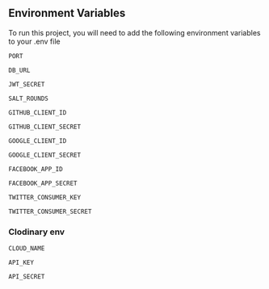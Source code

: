 ## Environment Variables

To run this project, you will need to add the following environment variables to your .env file

`PORT` 

`DB_URL` 

`JWT_SECRET` 

`SALT_ROUNDS` 

`GITHUB_CLIENT_ID` 

`GITHUB_CLIENT_SECRET` 

`GOOGLE_CLIENT_ID` 

`GOOGLE_CLIENT_SECRET` 

`FACEBOOK_APP_ID` 

`FACEBOOK_APP_SECRET` 

`TWITTER_CONSUMER_KEY` 

`TWITTER_CONSUMER_SECRET` 

### Clodinary env

`CLOUD_NAME` 

`API_KEY` 

`API_SECRET`